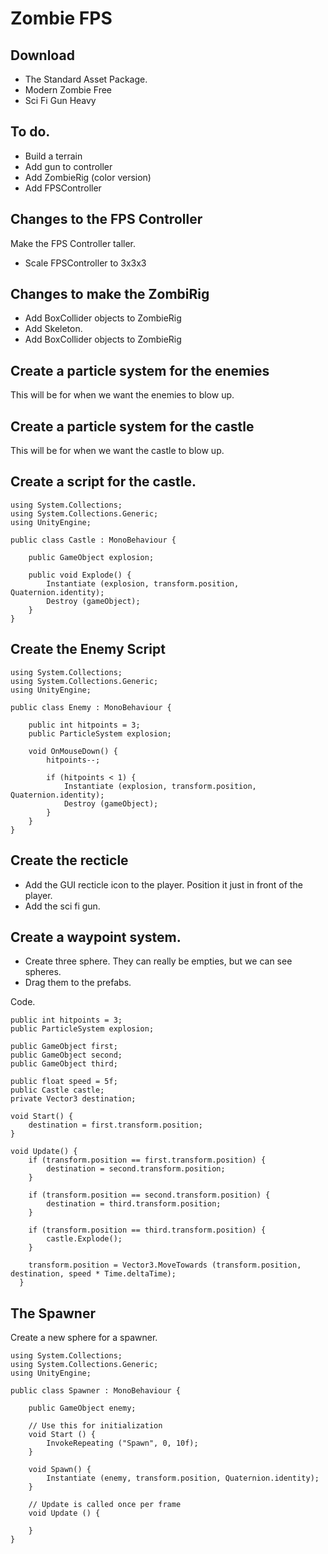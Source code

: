 # Zombie FPS

## Download

- The Standard Asset Package.
- Modern Zombie Free
- Sci Fi Gun Heavy

## To do.

- Build a terrain
- Add gun to controller
- Add ZombieRig (color version)
- Add FPSController

## Changes to the FPS Controller

Make the FPS Controller taller.

- Scale FPSController to 3x3x3

## Changes to make the ZombiRig

- Add BoxCollider objects to ZombieRig
- Add Skeleton.
- Add BoxCollider objects to ZombieRig

## Create a particle system for the enemies

This will be for when we want the enemies to blow up.

## Create a particle system for the castle

This will be for when we want the castle to blow up.

## Create a script for the castle.

    using System.Collections;
    using System.Collections.Generic;
    using UnityEngine;

    public class Castle : MonoBehaviour {

        public GameObject explosion;

        public void Explode() {
            Instantiate (explosion, transform.position, Quaternion.identity);
            Destroy (gameObject);
        }
    }

## Create the Enemy Script

    using System.Collections;
    using System.Collections.Generic;
    using UnityEngine;

    public class Enemy : MonoBehaviour {

        public int hitpoints = 3;
        public ParticleSystem explosion;

        void OnMouseDown() {
            hitpoints--;

            if (hitpoints < 1) {
                Instantiate (explosion, transform.position, Quaternion.identity);
                Destroy (gameObject);
            }
        }
    }
    
## Create the recticle

- Add the GUI recticle icon to the player. Position it just in front of the player.
- Add the sci fi gun.

## Create a waypoint system.

- Create three sphere. They can really be empties, but we can see spheres.
- Drag them to the prefabs.

Code.

    public int hitpoints = 3;
    public ParticleSystem explosion;
    
    public GameObject first;
    public GameObject second;
    public GameObject third;

    public float speed = 5f;
    public Castle castle;
    private Vector3 destination;

    void Start() {
        destination = first.transform.position;
    }

    void Update() {
        if (transform.position == first.transform.position) {
            destination = second.transform.position;
        }

        if (transform.position == second.transform.position) {
            destination = third.transform.position;
        }
      
        if (transform.position == third.transform.position) {
            castle.Explode();
        }

        transform.position = Vector3.MoveTowards (transform.position, destination, speed * Time.deltaTime);
      }


## The Spawner

Create a new sphere for a spawner.

    using System.Collections;
    using System.Collections.Generic;
    using UnityEngine;

    public class Spawner : MonoBehaviour {

        public GameObject enemy;

        // Use this for initialization
        void Start () {
            InvokeRepeating ("Spawn", 0, 10f);
        }

        void Spawn() {
            Instantiate (enemy, transform.position, Quaternion.identity);
        }

        // Update is called once per frame
        void Update () {
            
        }
    }
